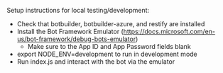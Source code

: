 Setup instructions for local testing/development:
- Check that botbuilder, botbuilder-azure, and restify are installed
- Install the Bot Framework Emulator (https://docs.microsoft.com/en-us/bot-framework/debug-bots-emulator)
  - Make sure to the App ID and App Password fields blank
- export NODE_ENV=development to run in development mode
- Run index.js and interact with the bot via the emulator
